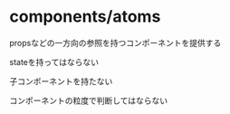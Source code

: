 # components/atoms

propsなどの一方向の参照を持つコンポーネントを提供する 

stateを持ってはならない

子コンポーネントを持たない

コンポーネントの粒度で判断してはならない